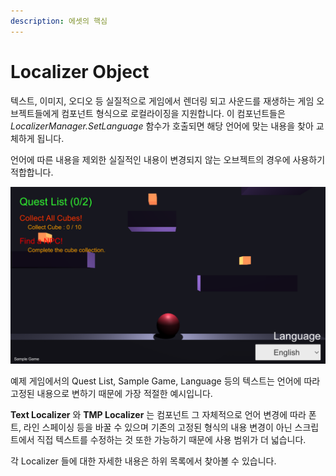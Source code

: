 ```yaml
---
description: 에셋의 핵심
---
```


# Localizer Object

텍스트, 이미지, 오디오 등 실질적으로 게임에서 렌더링 되고 사운드를 재생하는 게임 오브젝트들에게 컴포넌트 형식으로 로컬라이징을 지원합니다. 이 컴포넌트들은 _LocalizerManager.SetLanguage_ 함수가 호출되면 해당 언어에 맞는 내용을 찾아 교체하게 됩니다.

언어에 따른 내용을 제외한 실질적인 내용이 변경되지 않는 오브젝트의 경우에 사용하기 적합합니다.

![&#xD638;&#xCD9C; &#xD55C; &#xBC88;&#xC73C;&#xB85C; &#xC5B8;&#xC5B4;&#xAC00; &#xBC14;&#xB00C;&#xB2E4;&#xB2C8;! &#xAD49;&#xC7A5;&#xD574;!](../../.gitbook/assets/example-_game_main.png)

예제 게임에서의 Quest List, Sample Game, Language 등의 텍스트는 언어에 따라 고정된 내용으로 변하기 때문에 가장 적절한 예시입니다.



**Text Localizer** 와 **TMP Localizer** 는 컴포넌트 그 자체적으로 언어 변경에 따라 폰트, 라인 스페이싱 등을 바꿀 수 있으며 기존의 고정된 형식의 내용 변경이 아닌 스크립트에서 직접 텍스트를 수정하는 것 또한 가능하기 때문에 사용 범위가 더 넓습니다.

각 Localizer 들에 대한 자세한 내용은 하위 목록에서 찾아볼 수 있습니다.

